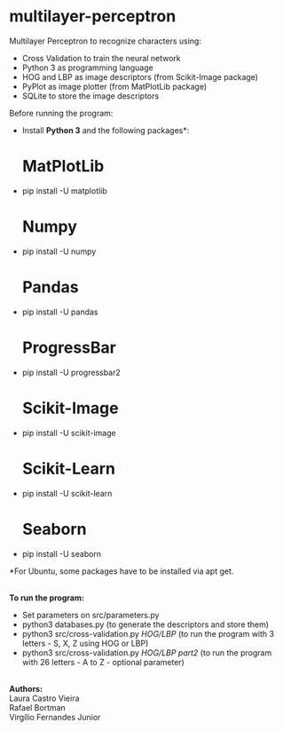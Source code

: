 # multilayer-perceptron
Multilayer Perceptron to recognize characters using:</br>
- Cross Validation to train the neural network
- Python 3 as programming language
- HOG and LBP as image descriptors (from Scikit-Image package)
- PyPlot as image plotter (from MatPlotLib package)
- SQLite to store the image descriptors

Before running the program:</br>
- Install <strong>Python 3</strong> and the following packages*:</br>
    # MatPlotLib
- pip install -U matplotlib
    # Numpy
- pip install -U numpy
    # Pandas
- pip install -U pandas
    # ProgressBar
- pip install -U progressbar2
    # Scikit-Image
- pip install -U scikit-image
    # Scikit-Learn
- pip install -U scikit-learn
    # Seaborn 
- pip install -U seaborn

*For Ubuntu, some packages have to be installed via apt get.

</br><b>To run the program:</b></br>
- Set parameters on src/parameters.py
- python3 databases.py (to generate the descriptors and store them)
- python3 src/cross-validation.py <em>HOG/LBP</em> (to run the program with 3 letters - S, X, Z using HOG or LBP)
- python3 src/cross-validation.py <em>HOG/LBP part2</em> (to run the program with 26 letters - A to Z - optional parameter)

</br><b>Authors:</b></br>
Laura Castro Vieira</br>
Rafael Bortman</br>
Virgílio Fernandes Junior</br>
 
